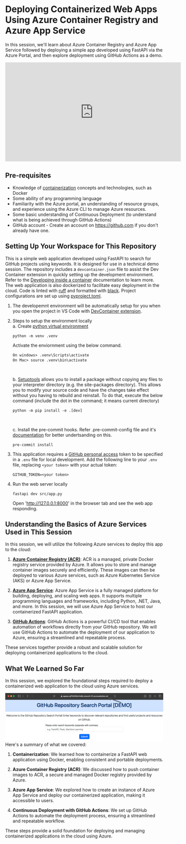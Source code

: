 # Deploying Containerized Web Apps Using Azure Container Registry and Azure App Service
In this session, we'll learn about Azure Container Registry and Azure App Service followed by deploying a simple app developed using FastAPI via the Azure Portal, and then explore deployment using GitHub Actions as a demo.

<iframe width="560" height="315" src="https://www.youtube.com/embed/AaGTBz1uqUM?start=2335" frameborder="0" allow="accelerometer; autoplay; clipboard-write; encrypted-media; gyroscope; picture-in-picture" allowfullscreen></iframe>

## Pre-requisites
+ Knowledge of [containerization]((presentation/1-containers.md)) concepts and technologies, such as Docker
+ Some ability of any programming language
+ Familiarity with the Azure portal, an understanding of resource groups, and experience using the Azure CLI to manage Azure resources.
+ Some basic understanding of Continuous Deployment (to understand what is being achieved through GitHub Actions)
+ GitHub account - Create an account on https://github.com if you don't already have one.

## Setting Up Your Workspace for This Repository
This is a simple web application developed using FastAPI to search for GitHub projects using keywords. It is designed for use in a technical demo session. The repository includes a `devcontainer.json` file to assist the Dev Container extension in quickly setting up the development environment. Refer to the [Developing inside a container](https://code.visualstudio.com/docs/devcontainers/containers) documentation to learn more. The web application is also dockerized to facilitate easy deployment in the cloud. Code is linted with [ruff](https://github.com/astral-sh/ruff) and formatted with [black](https://black.readthedocs.io/en/stable/). Project configurations are set up using [pyproject.toml](https://setuptools.pypa.io/en/latest/userguide/pyproject_config.html).

1. The developemnt environment will be automatically setup for you when you open the project in VS Code with [DevContainer extension](https://marketplace.visualstudio.com/items?itemName=ms-vscode-remote.remote-containers).

2. Steps to setup the environment locally <br>
    a. Create [python virtual environment](https://docs.python.org/3/tutorial/venv.html#creating-virtual-environments)
    ``` shell
    python -m venv .venv
    ```
    Activate the enviornment using the below command.
    ```shell
    On windows> .venv\Scripts\activate
    On Mac> source .venv\bin\activate
    ```
    <br>

    b. [Setuptools](https://github.com/pypa/setuptools) allows you to install a package without copying any files to your interpreter directory (e.g. the site-packages directory). This allows you to modify your source code and have the changes take effect without you having to rebuild and reinstall.
    To do that, execute the below command (include the dot in the command; it means current directory)
    ```shell
    python -m pip install -e .[dev]
    ```
    <br>

    c. Install the pre-commit hooks. Refer .pre-commit-config file and it's [documentation](https://pre-commit.com/#intro) for better undertsanding on this.
    ```shell
    pre-commit install
    ```
4. This application requires a [GitHub personal access](https://docs.github.com/en/authentication/keeping-your-account-and-data-secure/managing-your-personal-access-tokens#creating-a-personal-access-token-classic) token to be specified in a `.env` file for local
   development. Add the following line to your `.env` file, replacing `<your token>` with your actual token:
    ```plaintext
    GITHUB_TOKEN=<your token>
    ```

3. Run the web server locally
    ```shell
    fastapi dev src/app.py
    ```
    Open 'http://127.0.0.1:8000' in the browser tab and see the web app responding.

## Understanding the Basics of Azure Services Used in This Session

In this session, we will utilize the following Azure services to deploy this app to the cloud:

1. [**Azure Container Registry (ACR)**](presentation/2-ACR.md): ACR is a managed, private Docker registry service provided by Azure. It allows you to store and manage container images securely and efficiently. These images can then be deployed to various Azure services, such as Azure Kubernetes Service (AKS) or Azure App Service.

2. [**Azure App Service**](presentation/3-AAS.md): Azure App Service is a fully managed platform for building, deploying, and scaling web apps. It supports multiple programming languages and frameworks, including Python, .NET, Java, and more. In this session, we will use Azure App Service to host our containerized FastAPI application.

3. [**GitHub Actions**](presentation/4-actions.md): GitHub Actions is a powerful CI/CD tool that enables automation of workflows directly from your GitHub repository. We will use GitHub Actions to automate the deployment of our application to Azure, ensuring a streamlined and repeatable process.

These services together provide a robust and scalable solution for deploying containerized applications to the cloud.

## What We Learned So Far

In this session, we explored the foundational steps required to deploy a containerized web application to the cloud using Azure services.

![](presentation/images/final_app_running_in_cloud.png)
Here's a summary of what we covered:

1. **Containerization**: We learned how to containerize a FastAPI web application using Docker, enabling consistent and portable deployments.

2. **Azure Container Registry (ACR)**: We discussed how to push container images to ACR, a secure and managed Docker registry provided by Azure.

3. **Azure App Service**: We explored how to create an instance of Azure App Service and deploy our containerized application, making it accessible to users.

4. **Continuous Deployment with GitHub Actions**: We set up GitHub Actions to automate the deployment process, ensuring a streamlined and repeatable workflow.

These steps provide a solid foundation for deploying and managing containerized applications in the cloud using Azure.
